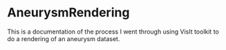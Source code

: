 # AneurysmRendering
This is a documentation of the process I went through using VisIt toolkit to do a rendering of an aneurysm dataset.
